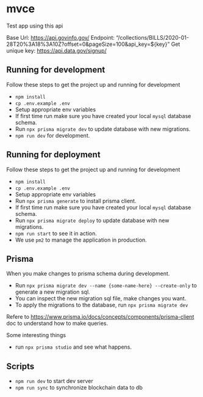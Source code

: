 # mvce
Test app using this api

Base Url: https://api.govinfo.gov/
Endpoint: “/collections/BILLS/2020-01-28T20%3A18%3A10Z?offset=0&pageSize=100&api_key=${key}”
Get unique key: https://api.data.gov/signup/




## Running for development

Follow these steps to get the project up and running for development

- `npm install`
- `cp .env.example .env`
- Setup appropriate env variables
- If first time run make sure you have created your local  `mysql` database schema.
- Run `npx prisma migrate dev` to update database with new migrations.
- `npm run dev` for development.

## Running for deployment

Follow these steps to get the project up and running for development

- `npm install`
- `cp .env.example .env`
- Setup appropriate env variables
- Run `npx prisma generate` to install prisma client.
- If first time run make sure you have created your local  `mysql` database schema.
- Run `npx prisma migrate deploy` to update database with new migrations.
- `npm run start` to see it in action.
- We use `pm2` to manage the application in production.


## Prisma

When you make changes to prisma schema during development.
- Run `npx prisma migrate dev --name {some-name-here} --create-only` to generate a new migration sql.
- You can inspect the new migration sql file, make changes you want.
- To apply the migrations to the database, run `npx prisma migrate dev`

Refere to https://www.prisma.io/docs/concepts/components/prisma-client doc to understand how to make queries.

Some interesting things
- run `npx prisma studio` and see what happens.


## Scripts

- `npm run dev` to start dev server
- `npm run sync` to synchronize blockchain data to db
